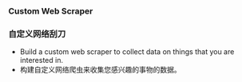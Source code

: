 ### Custom Web Scraper
### 自定义网络刮刀

* Build a custom web scraper to collect data on things that you are interested in.
* 构建自定义网络爬虫来收集您感兴趣的事物的数据。
